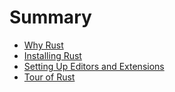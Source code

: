 # Summary

- [Why Rust](./Why_Rust.md)
- [Installing Rust](./Installing_Rust.md)
- [Setting Up Editors and Extensions](./setting_up.md)
- [Tour of Rust](./tour_of_rust.md)


